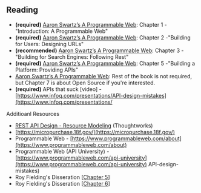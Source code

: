## Reading
* **(required)** [Aaron Swartz’s A Programmable Web](http://www.morganclaypool.com/doi/pdfplus/10.2200/S00481ED1V01Y201302WBE005): Chapter 1 -"Introduction: A Programmable Web"
* **(required)** [Aaron Swartz’s A Programmable Web](http://www.morganclaypool.com/doi/pdfplus/10.2200/S00481ED1V01Y201302WBE005): Chapter 2 -"Building for Users: Designing URLs"
* **(recommended)** [Aaron Swartz’s A Programmable Web](http://www.morganclaypool.com/doi/pdfplus/10.2200/S00481ED1V01Y201302WBE005): Chapter 3 -"Building for Search Engines: Following Rest"
* **(required)** [Aaron Swartz’s A Programmable Web](http://www.morganclaypool.com/doi/pdfplus/10.2200/S00481ED1V01Y201302WBE005): Chapter 5 -"Building a Platform: Providing APIs"
* [Aaron Swartz’s A Programmable Web](https://goo.gl/L21hJQ): Rest of the book is not required, but Chapter 7 is about Open Source if you're interested.
* **(required)** APIs that suck [video] - [https://www.infoq.com/presentations/API-design-mistakes](https://www.infoq.com/presentations/

Additioanl Resources
* [REST API Design - Resource Modeling](https://www.thoughtworks.com/insights/blog/rest-api-design-resource-modeling) (Thoughtworks)
* [https://micropurchase.18f.gov/](https://micropurchase.18f.gov/)
* Programmable Web - [https://www.programmableweb.com/about](https://www.programmableweb.com/about)
* Programmable Web (API University) - [https://www.programmableweb.com/api-university](https://www.programmableweb.com/api-university)
API-design-mistakes)
* Roy Fielding's Disseration [[Chapter 5](http://www.ics.uci.edu/~fielding/pubs/dissertation/rest_arch_style.htm#sec_5_2_1_1)]
* Roy Fielding's Disseration [[Chapter 6](http://www.ics.uci.edu/~fielding/pubs/dissertation/evaluation.htm#sec_6_2)]
